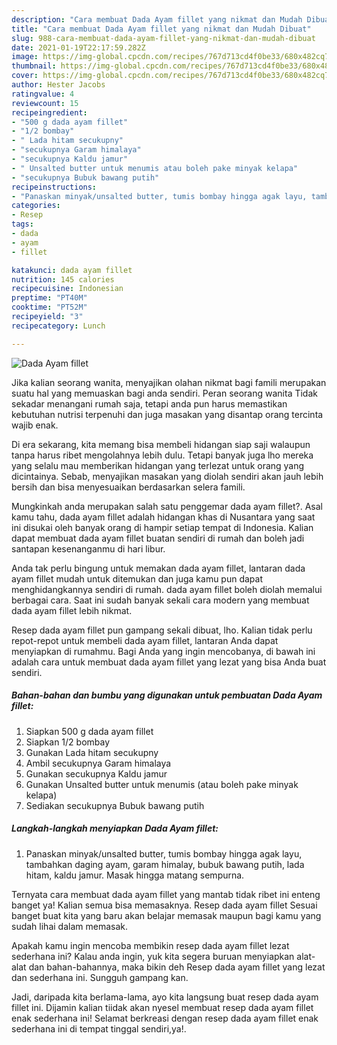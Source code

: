 ```yaml
---
description: "Cara membuat Dada Ayam fillet yang nikmat dan Mudah Dibuat"
title: "Cara membuat Dada Ayam fillet yang nikmat dan Mudah Dibuat"
slug: 988-cara-membuat-dada-ayam-fillet-yang-nikmat-dan-mudah-dibuat
date: 2021-01-19T22:17:59.282Z
image: https://img-global.cpcdn.com/recipes/767d713cd4f0be33/680x482cq70/dada-ayam-fillet-foto-resep-utama.jpg
thumbnail: https://img-global.cpcdn.com/recipes/767d713cd4f0be33/680x482cq70/dada-ayam-fillet-foto-resep-utama.jpg
cover: https://img-global.cpcdn.com/recipes/767d713cd4f0be33/680x482cq70/dada-ayam-fillet-foto-resep-utama.jpg
author: Hester Jacobs
ratingvalue: 4
reviewcount: 15
recipeingredient:
- "500 g dada ayam fillet"
- "1/2 bombay"
- " Lada hitam secukupny"
- "secukupnya Garam himalaya"
- "secukupnya Kaldu jamur"
- " Unsalted butter untuk menumis atau boleh pake minyak kelapa"
- "secukupnya Bubuk bawang putih"
recipeinstructions:
- "Panaskan minyak/unsalted butter, tumis bombay hingga agak layu, tambahkan daging ayam, garam himalay, bubuk bawang putih, lada hitam, kaldu jamur. Masak hingga matang sempurna."
categories:
- Resep
tags:
- dada
- ayam
- fillet

katakunci: dada ayam fillet 
nutrition: 145 calories
recipecuisine: Indonesian
preptime: "PT40M"
cooktime: "PT52M"
recipeyield: "3"
recipecategory: Lunch

---
```



![Dada Ayam fillet](https://img-global.cpcdn.com/recipes/767d713cd4f0be33/680x482cq70/dada-ayam-fillet-foto-resep-utama.jpg)

Jika kalian seorang wanita, menyajikan olahan nikmat bagi famili merupakan suatu hal yang memuaskan bagi anda sendiri. Peran seorang  wanita Tidak sekadar menangani rumah saja, tetapi anda pun harus memastikan kebutuhan nutrisi terpenuhi dan juga masakan yang disantap orang tercinta wajib enak.

Di era  sekarang, kita memang bisa membeli hidangan siap saji walaupun tanpa harus ribet mengolahnya lebih dulu. Tetapi banyak juga lho mereka yang selalu mau memberikan hidangan yang terlezat untuk orang yang dicintainya. Sebab, menyajikan masakan yang diolah sendiri akan jauh lebih bersih dan bisa menyesuaikan berdasarkan selera famili. 



Mungkinkah anda merupakan salah satu penggemar dada ayam fillet?. Asal kamu tahu, dada ayam fillet adalah hidangan khas di Nusantara yang saat ini disukai oleh banyak orang di hampir setiap tempat di Indonesia. Kalian dapat membuat dada ayam fillet buatan sendiri di rumah dan boleh jadi santapan kesenanganmu di hari libur.

Anda tak perlu bingung untuk memakan dada ayam fillet, lantaran dada ayam fillet mudah untuk ditemukan dan juga kamu pun dapat menghidangkannya sendiri di rumah. dada ayam fillet boleh diolah memalui berbagai cara. Saat ini sudah banyak sekali cara modern yang membuat dada ayam fillet lebih nikmat.

Resep dada ayam fillet pun gampang sekali dibuat, lho. Kalian tidak perlu repot-repot untuk membeli dada ayam fillet, lantaran Anda dapat menyiapkan di rumahmu. Bagi Anda yang ingin mencobanya, di bawah ini adalah cara untuk membuat dada ayam fillet yang lezat yang bisa Anda buat sendiri.

<!--inarticleads1-->

##### Bahan-bahan dan bumbu yang digunakan untuk pembuatan Dada Ayam fillet:

1. Siapkan 500 g dada ayam fillet
1. Siapkan 1/2 bombay
1. Gunakan  Lada hitam secukupny
1. Ambil secukupnya Garam himalaya
1. Gunakan secukupnya Kaldu jamur
1. Gunakan  Unsalted butter untuk menumis (atau boleh pake minyak kelapa)
1. Sediakan secukupnya Bubuk bawang putih




<!--inarticleads2-->

##### Langkah-langkah menyiapkan Dada Ayam fillet:

1. Panaskan minyak/unsalted butter, tumis bombay hingga agak layu, tambahkan daging ayam, garam himalay, bubuk bawang putih, lada hitam, kaldu jamur. Masak hingga matang sempurna.




Ternyata cara membuat dada ayam fillet yang mantab tidak ribet ini enteng banget ya! Kalian semua bisa memasaknya. Resep dada ayam fillet Sesuai banget buat kita yang baru akan belajar memasak maupun bagi kamu yang sudah lihai dalam memasak.

Apakah kamu ingin mencoba membikin resep dada ayam fillet lezat sederhana ini? Kalau anda ingin, yuk kita segera buruan menyiapkan alat-alat dan bahan-bahannya, maka bikin deh Resep dada ayam fillet yang lezat dan sederhana ini. Sungguh gampang kan. 

Jadi, daripada kita berlama-lama, ayo kita langsung buat resep dada ayam fillet ini. Dijamin kalian tiidak akan nyesel membuat resep dada ayam fillet enak sederhana ini! Selamat berkreasi dengan resep dada ayam fillet enak sederhana ini di tempat tinggal sendiri,ya!.

